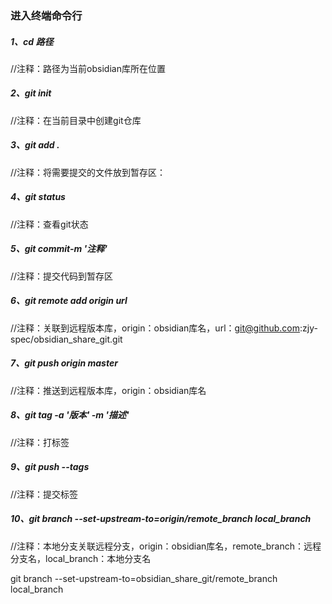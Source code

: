 ### 进入终端命令行



##### 1、cd 路径
//注释：路径为当前obsidian库所在位置

##### 2、git init
//注释：在当前目录中创建git仓库

##### 3、git add .
//注释：将需要提交的文件放到暂存区：

##### 4、git status
//注释：查看git状态

##### 5、git commit-m '注释'
//注释：提交代码到暂存区

##### 6、git remote add origin url
//注释：关联到远程版本库，origin：obsidian库名，url：git@github.com:zjy-spec/obsidian_share_git.git

##### 7、git push origin master
//注释：推送到远程版本库，origin：obsidian库名

##### 8、git tag -a '版本' -m '描述'
//注释：打标签

##### 9、git push --tags
//注释：提交标签

##### 10、git branch --set-upstream-to=origin/remote_branch  local_branch
//注释：本地分支关联远程分支，origin：obsidian库名，remote_branch：远程分支名，local_branch：本地分支名

git branch --set-upstream-to=obsidian_share_git/remote_branch  local_branch